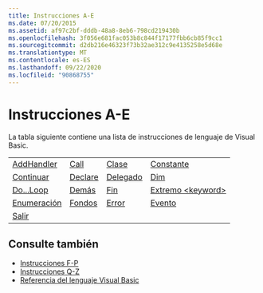 ```yaml
---
title: Instrucciones A-E
ms.date: 07/20/2015
ms.assetid: af97c2bf-dddb-48a8-8eb6-798cd219430b
ms.openlocfilehash: 3f056e681fac053b8c844f17177fbb6cb85f9cc1
ms.sourcegitcommit: d2db216e46323f73b32ae312c9e4135258e5d68e
ms.translationtype: MT
ms.contentlocale: es-ES
ms.lasthandoff: 09/22/2020
ms.locfileid: "90868755"
---
```

# <a name="a-e-statements"></a>Instrucciones A-E

La tabla siguiente contiene una lista de instrucciones de lenguaje de Visual Basic.  
  
|||||  
|---|---|---|---|  
|[AddHandler](addhandler-statement.md)|[Call](call-statement.md)|[Clase](class-statement.md)|[Constante](const-statement.md)|  
|[Continuar](continue-statement.md)|[Declare](declare-statement.md)|[Delegado](delegate-statement.md)|[Dim](dim-statement.md)|  
|[Do...Loop](do-loop-statement.md)|[Demás](else-statement.md)|[Fin](end-statement.md)|[Extremo \<keyword>](end-keyword-statement.md)|  
|[Enumeración](enum-statement.md)|[Fondos](erase-statement.md)|[Error](error-statement.md)|[Evento](event-statement.md)|  
|[Salir](exit-statement.md)||||  
  
## <a name="see-also"></a>Consulte también

- [Instrucciones F-P](f-p-statements.md)
- [Instrucciones Q-Z](q-z-statements.md)
- [Referencia del lenguaje Visual Basic](../index.md)
